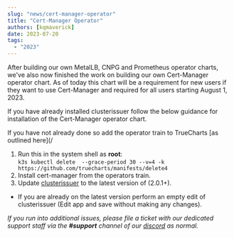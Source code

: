 ```yaml
---
slug: "news/cert-manager-operator"
title: "Cert-Manager Operator"
authors: [kqmaverick]
date: 2023-07-20
tags:
  - "2023"
---
```


After building our own MetalLB, CNPG and Prometheus operator charts, we've also now finished the work on building our own Cert-Manager operator chart. As of today this chart will be a requirement for new users if they want to use Cert-Manager and required for all users starting August 1, 2023.

If you have already installed clusterissuer follow the below guidance for installation of the Cert-Manager operator chart.

If you have not already done so add the operator train to TrueCharts [as outlined here](/

1. Run this in the system shell as **root**: <br />
   `k3s kubectl delete  --grace-period 30 --v=4 -k https://github.com/truecharts/manifests/delete4`
2. Install cert-manager from the operators train.
3. Update [clusterissuer](/charts/premium/clusterissuer/) to the latest version of (2.0.1+).

- If you are already on the latest version perform an empty edit of clusterissuer (Edit app and save without making any changes).

_If you run into additional issues, please file a ticket with our dedicated support staff via the **#support** channel of our [discord](/s/discord) as normal._
